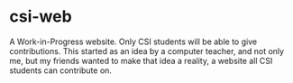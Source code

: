 # csi-web
A Work-in-Progress website. Only CSI students will be able to give contributions.
This started as an idea by a computer teacher, and not only me, but my friends wanted to make that idea a reality, 
a website all CSI students can contribute on.
